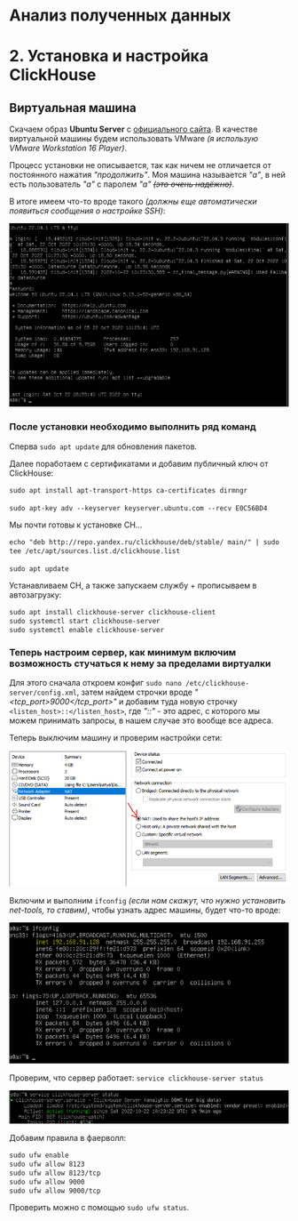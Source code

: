 # Анализ полученных данных
# 2. Установка и настройка ClickHouse
## Виртуальная машина
Скачаем образ **Ubuntu Server** с [официального сайта](https://ubuntu.com/download/server). В качестве виртуальной машины будем использовать VMware *(я использую VMware Workstation 16 Player)*.

Процесс установки не описывается, так как ничем не отличается от постоянного нажатия *"продолжить"*. 
Моя машина называется *"а"*, в ней есть пользователь *"а"* с паролем *"а"* *~~(это очень надёжно)~~*.

В итоге имеем что-то вроде такого *(должны еще автоматически появиться сообщения о настройке SSH)*:

![](images/1.png)

### После установки необходимо выполнить ряд команд
Сперва `sudo apt update` для обновления пакетов.

Далее поработаем с сертификатами и добавим публичный ключ от ClickHouse:

```
sudo apt install apt-transport-https ca-certificates dirmngr

sudo apt-key adv --keyserver keyserver.ubuntu.com --recv E0C56BD4
```
Мы почти готовы к установке CH...

```
echo "deb http://repo.yandex.ru/clickhouse/deb/stable/ main/" | sudo tee /etc/apt/sources.list.d/clickhouse.list

sudo apt update
```
Устанавливаем СН, а также запускаем службу + прописываем в автозагрузку:

```
sudo apt install clickhouse-server clickhouse-client
sudo systemctl start clickhouse-server
sudo systemctl enable clickhouse-server
```

### Теперь настроим сервер, как минимум включим возможность стучаться к нему за пределами виртуалки

Для этого сначала откроем конфиг `sudo nano /etc/clickhouse-server/config.xml`, затем найдем строчки вроде *"<tcp_port>9000</tcp_port>"* и добавим туда новую строчку `<listen_host>::</listen_host>`, где *"::"* - это адрес, с которого мы можем принимать запросы, в нашем случае это вообще все адреса.

Теперь выключим машину и проверим настройки сети:

![](images/3.png)


Включим и выполним `ifconfig` *(если нам скажут, что нужно установить net-tools, то ставим)*, чтобы узнать адрес машины, будет что-то вроде:

![](images/2.PNG)

Проверим, что сервер работает: `service clickhouse-server status`

![](images/4.PNG)

Добавим правила в фаерволл:

```
sudo ufw enable
sudo ufw allow 8123
sudo ufw allow 8123/tcp
sudo ufw allow 9000
sudo ufw allow 9000/tcp
```

Проверить можно с помощью `sudo ufw status`.